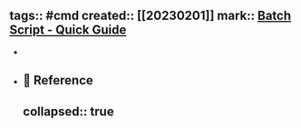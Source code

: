 tags:: #cmd
created:: [[20230201]]
mark:: [Batch Script - Quick Guide](https://www.tutorialspoint.com/batch_script/batch_script_quick_guide.htm)
-
-
- ## 📃 Reference
  collapsed:: true
  -